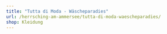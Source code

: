 ```yaml
---
title: "Tutta di Moda - Wäscheparadies"
url: /herrsching-am-ammersee/tutta-di-moda-waescheparadies/
shop: Kleidung
---
```

